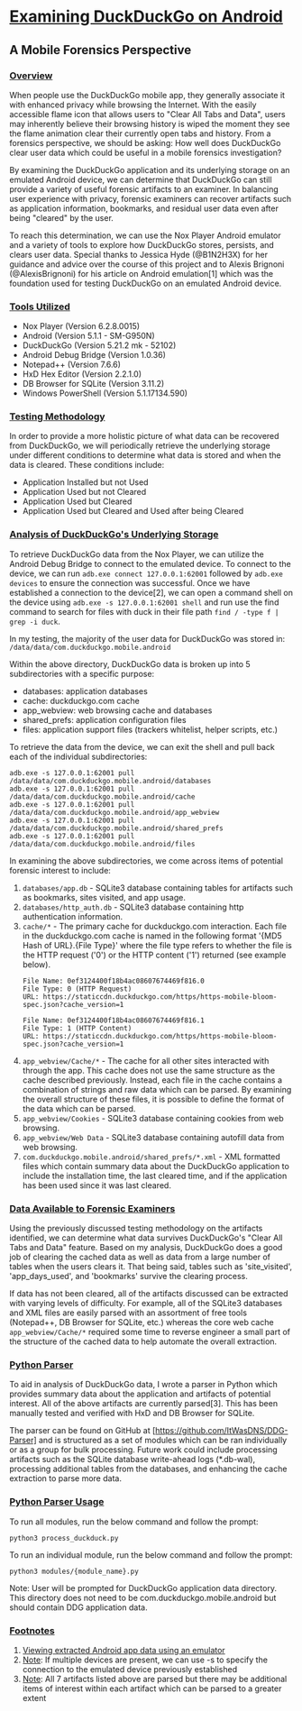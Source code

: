 # <u>Examining DuckDuckGo on Android</u>
## A Mobile Forensics Perspective

### <u>Overview</u>
When people use the DuckDuckGo mobile app, they generally associate it with enhanced privacy while browsing the Internet.
With the easily accessible flame icon that allows users to "Clear All Tabs and Data", users may inherently believe their
browsing history is wiped the moment they see the flame animation clear their currently open tabs and history. From a
forensics perspective, we should be asking: How well does DuckDuckGo clear user data which could be useful in a mobile
forensics investigation?

By examining the DuckDuckGo application and its underlying storage on an emulated Android device, we can determine that
DuckDuckGo can still provide a variety of useful forensic artifacts to an examiner. In balancing user experience with
privacy, forensic examiners can recover artifacts such as application information, bookmarks, and residual user data even
after being "cleared" by the user.

To reach this determination, we can use the Nox Player Android emulator and a variety of tools to explore how
DuckDuckGo stores, persists, and clears user data. Special thanks to Jessica Hyde (@B1N2H3X) for her guidance and
advice over the course of this project and to Alexis Brignoni (@AlexisBrignoni) for his article on Android emulation[1]
which was the foundation used for testing DuckDuckGo on an emulated Android device.

### <u>Tools Utilized</u>
 - Nox Player (Version 6.2.8.0015)
 - Android (Version 5.1.1 - SM-G950N)
 - DuckDuckGo (Version 5.21.2 mk - 52102)
 - Android Debug Bridge (Version 1.0.36)
 - Notepad++ (Version 7.6.6)
 - HxD Hex Editor (Version 2.2.1.0)
 - DB Browser for SQLite (Version 3.11.2)
 - Windows PowerShell (Version 5.1.17134.590)

### <u>Testing Methodology</u>
In order to provide a more holistic picture of what data can be recovered from DuckDuckGo, we will periodically retrieve
the underlying storage under different conditions to determine what data is stored and when the data is cleared. These
conditions include:
 - Application Installed but not Used
 - Application Used but not Cleared
 - Application Used but Cleared
 - Application Used but Cleared and Used after being Cleared

### <u>Analysis of DuckDuckGo's Underlying Storage</u>
To retrieve DuckDuckGo data from the Nox Player, we can utilize the Android Debug Bridge to connect to the emulated
device. To connect to the device, we can run `adb.exe connect 127.0.0.1:62001` followed by `adb.exe devices` to ensure
the connection was successful. Once we have established a connection to the device[2], we can open a command shell on the
device using `adb.exe -s 127.0.0.1:62001 shell` and run use the find command to search for files with duck in their file
path `find / -type f | grep -i duck`.

In my testing, the majority of the user data for DuckDuckGo was stored in: `/data/data/com.duckduckgo.mobile.android`

Within the above directory, DuckDuckGo data is broken up into 5 subdirectories with a specific purpose:
 - databases: application databases
 - cache: duckduckgo.com cache
 - app_webview: web browsing cache and databases
 - shared_prefs: application configuration files
 - files: application support files (trackers whitelist, helper scripts, etc.)

To retrieve the data from the device, we can exit the shell and pull back each of the individual subdirectories:
```
adb.exe -s 127.0.0.1:62001 pull /data/data/com.duckduckgo.mobile.android/databases
adb.exe -s 127.0.0.1:62001 pull /data/data/com.duckduckgo.mobile.android/cache
adb.exe -s 127.0.0.1:62001 pull /data/data/com.duckduckgo.mobile.android/app_webview
adb.exe -s 127.0.0.1:62001 pull /data/data/com.duckduckgo.mobile.android/shared_prefs
adb.exe -s 127.0.0.1:62001 pull /data/data/com.duckduckgo.mobile.android/files
```

In examining the above subdirectories, we come across items of potential forensic interest to include:
1. `databases/app.db` - SQLite3 database containing tables for artifacts such as bookmarks, sites visited, and app usage.
2. `databases/http_auth.db` - SQLite3 database containing http authentication information.
3. `cache/*` - The primary cache for duckduckgo.com interaction. Each file in the duckduckgo.com cache is named in the
following format '{MD5 Hash of URL}.{File Type}' where the file type refers to whether the file is the HTTP request ('0')
or the HTTP content ('1') returned (see example below).
    ```
    File Name: 0ef3124400f18b4ac08607674469f816.0
    File Type: 0 (HTTP Request)
    URL: https://staticcdn.duckduckgo.com/https/https-mobile-bloom-spec.json?cache_version=1
    
    File Name: 0ef3124400f18b4ac08607674469f816.1
    File Type: 1 (HTTP Content)
    URL: https://staticcdn.duckduckgo.com/https/https-mobile-bloom-spec.json?cache_version=1
    ```
4. `app_webview/Cache/*` - The cache for all other sites interacted with through the app. This cache does not use the
same structure as the cache described previously. Instead, each file in the cache contains a combination of strings and
raw data which can be parsed. By examining the overall structure of these files, it is possible to define the format of
the data which can be parsed.
5. `app_webview/Cookies` - SQLite3 database containing cookies from web browsing.
6. `app_webview/Web Data` - SQLite3 database containing autofill data from web browsing.
7. `com.duckduckgo.mobile.android/shared_prefs/*.xml` - XML formatted files which contain summary data about the
DuckDuckGo application to include the installation time, the last cleared time, and if the application has been used
since it was last cleared.

### <u>Data Available to Forensic Examiners</u>
Using the previously discussed testing methodology on the artifacts identified, we can determine what data survives
DuckDuckGo's "Clear All Tabs and Data" feature. Based on my analysis, DuckDuckGo does a good job of clearing the cached
data as well as data from a large number of tables when the users clears it. That being said, tables such as
'site_visited', 'app_days_used', and 'bookmarks' survive the clearing process. 

If data has not been cleared, all of the artifacts discussed can be extracted with varying levels of difficulty. For
example, all of the SQLite3 databases and XML files are easily parsed with an assortment of free tools (Notepad++,
DB Browser for SQLite, etc.) whereas the core web cache `app_webview/Cache/*` required some time to reverse engineer a
small part of the structure of the cached data to help automate the overall extraction.

### <u>Python Parser</u>
To aid in analysis of DuckDuckGo data, I wrote a parser in Python which provides summary data about the application and
artifacts of potential interest. All of the above artifacts are currently parsed[3]. This has been manually tested and
verified with HxD and DB Browser for SQLite. 

The parser can be found on GitHub at [https://github.com/ItWasDNS/DDG-Parser] and is structured as a set of modules
which can be ran individually or as a group for bulk processing. Future work could include processing artifacts such as
the SQLite database write-ahead logs (*.db-wal), processing additional tables from the databases, and enhancing the cache
extraction to parse more data.

### <u>Python Parser Usage</u>
To run all modules, run the below command and follow the prompt:
```
python3 process_duckduck.py
```
To run an individual module, run the below command and follow the prompt:
```
python3 modules/{module_name}.py
```

Note: User will be prompted for DuckDuckGo application data directory. This directory does not need to be
com.duckduckgo.mobile.android but should contain DDG application data.

### <u>Footnotes</u>
1. [Viewing extracted Android app data using an emulator](
https://abrignoni.blogspot.com/2017/08/viewing-extracted-android-app-data.html)
2. <u>Note</u>: If multiple devices are present, we can use -s to specify the connection to the emulated device previously established
3. <u>Note</u>: All 7 artifacts listed above are parsed but there may be additional items of interest within each artifact which can be parsed to a greater extent
